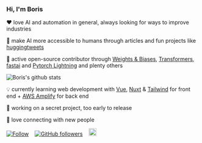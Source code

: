 ### Hi, I'm Boris

❤ love AI and automation in general, always looking for ways to improve industries

🤖 make AI more accessible to humans through articles and fun projects like [huggingtweets](https://github.com/borisdayma/huggingtweets)

🙏 active open-source contributor through [Weights & Biases](https://docs.wandb.com/), [Transformers](https://github.com/huggingface/transformers), [fastai](https://github.com/fastai/fastai) and [Pytorch Lightning](https://github.com/PyTorchLightning/pytorch-lightning) and plenty others

  ![Boris's github stats](https://github-readme-stats.vercel.app/api?username=borisdayma)

💡 currently learning web development with [Vue](https://vuejs.org/), [Nuxt](https://nuxtjs.org/) & [Tailwind](https://tailwindcss.com/) for front end + [AWS Amplify](https://docs.amplify.aws/) for back end

🤫 working on a secret project, too early to release

💬 love connecting with new people

[![Follow](https://img.shields.io/twitter/follow/borisdayma?style=social)](https://twitter.com/borisdayma)    [![GitHub followers](https://img.shields.io/github/followers/borisdayma?style=social)](https://github.com/borisdayma)    <a href="https://www.linkedin.com/in/borisdayma/"><img src=https://content.linkedin.com/content/dam/me/business/en-us/amp/brand-site/v2/bg/LI-Bug.svg.original.svg height="20px"/><a/>
